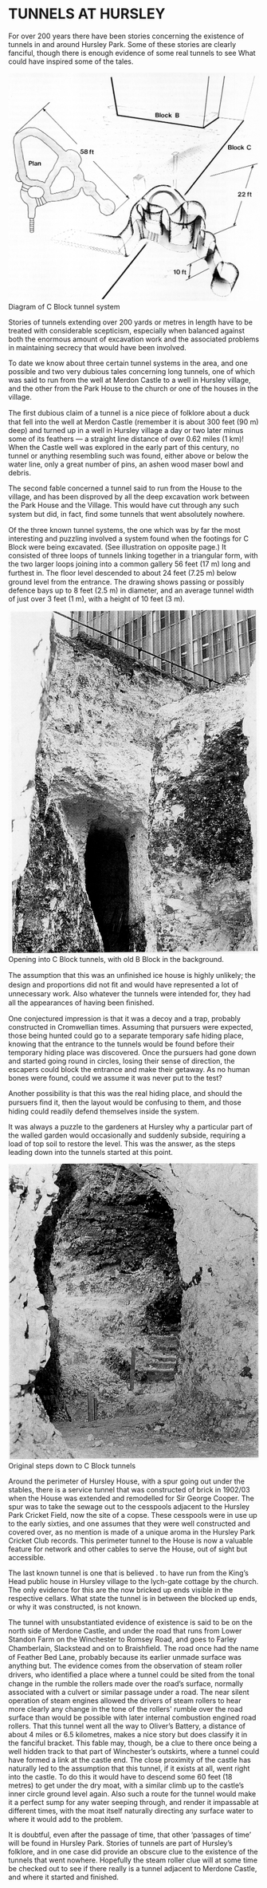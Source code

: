 # TUNNELS AT HURSLEY

For over 200 years there have been stories
concerning the existence of tunnels in and
around Hursley Park. Some of these stories
are clearly fanciful, though there is enough
evidence of some real tunnels to see What
could have inspired some of the tales.

![Diagram](c-block-tunnels.jpg)
Diagram of C Block tunnel system

Stories of tunnels extending over 200 yards or
metres in length have to be treated with
considerable scepticism, especially when
balanced against both the enormous amount
of excavation work and the associated
problems in maintaining secrecy that would
have been involved.

To date we know about three certain tunnel
systems in the area, and one possible and two
very dubious tales concerning long tunnels,
one of which was said to run from the well at
Merdon Castle to a well in Hursley village,
and the other from the Park House to the
church or one of the houses in the village.

The ﬁrst dubious claim of a tunnel is a nice
piece of folklore about a duck that fell into the
well at Merdon Castle (remember it is about
300 feet (90 m) deep) and turned up in a well
in Hursley village a day or two later minus
some of its feathers — a straight line distance
of over 0.62 miles (1 km)! When the Castle
well was explored in the early part of this
century, no tunnel or anything resembling
such was found, either above or below the
water line, only a great number of pins, an
ashen wood maser bowl and debris.

The second fable concerned a tunnel said to
run from the House to the village, and has
been disproved by all the deep excavation
work between the Park House and the Village.
This would have cut through any such system
but did, in fact, ﬁnd some tunnels that went
absolutely nowhere.

Of the three known tunnel systems, the one
which was by far the most interesting and
puzzling involved a system found when the
footings for C Block were being excavated.
(See illustration on opposite page.) It
consisted of three loops of tunnels linking
together in a triangular form, with the two
larger loops joining into a common gallery 56
feet (17 m) long and furthest in. The ﬂoor
level descended to about 24 feet (7.25 m)
below ground level from the entrance. The
drawing shows passing or possibly defence
bays up to 8 feet (2.5 m) in diameter, and an
average tunnel width of just over 3 feet (1 m),
with a height of 10 feet (3 m).

 
![Photo](c-block-tunnel-opening.jpg)
Opening into C Block tunnels, with old B
Block in the background.


The assumption that this was an unﬁnished ice
house is highly unlikely; the design and
proportions did not ﬁt and would have
represented a lot of unnecessary work. Also
whatever the tunnels were intended for, they
had all the appearances of having been ﬁnished.

One conjectured impression is that it was a
decoy and a trap, probably constructed in
Cromwellian times. Assuming that pursuers
were expected, those being hunted could go to
a separate temporary safe hiding place,
knowing that the entrance to the tunnels
would be found before their temporary hiding
place was discovered. Once the pursuers had
gone down and started going round in circles,
losing their sense of direction, the escapers
could block the entrance and make their
getaway. As no human bones were found,
could we assume it was never put to the test?

Another possibility is that this was the real
hiding place, and should the pursuers ﬁnd it,
then the layout would be confusing to them,
and those hiding could readily defend
themselves inside the system.

It was always a puzzle to the gardeners at
Hursley why a particular part of the walled
garden would occasionally and suddenly
subside, requiring a load of top soil to restore
the level. This was the answer, as the steps
leading down into the tunnels started at this
point.

 
![Photo](original-steps.jpg)
Original steps down to C Block tunnels


Around the perimeter of Hursley House, with
a spur going out under the stables, there is a
service tunnel that was constructed of brick in
1902/03 when the House was extended and
remodelled for Sir George Cooper. The spur
was to take the sewage out to the cesspools
adjacent to the Hursley Park Cricket Field,
now the site of a copse. These cesspools were
in use up to the early sixties, and one assumes
that they were well constructed and covered
over, as no mention is made of a unique
aroma in the Hursley Park Cricket Club
records. This perimeter tunnel to the House is
now a valuable feature for network and other
cables to serve the House, out of sight but
accessible.

The last known tunnel is one that is believed .
to have run from the King’s Head public house
in Hursley village to the lych-gate cottage by
the church. The only evidence for this are the
now bricked up ends visible in the respective
cellars. What state the tunnel is in between
the blocked up ends, or why it was
constructed, is not known.

The tunnel with unsubstantiated evidence of
existence is said to be on the north side of
Merdone Castle, and under the road that runs
from Lower Standon Farm on the Winchester
to Romsey Road, and goes to Farley
Chamberlain, Slackstead and on to
Braishﬁeld. The road once had the name of
Feather Bed Lane, probably because its
earlier unmade surface was anything but. The
evidence comes from the observation of steam
roller drivers, who identiﬁed a place where a
tunnel could be sited from the tonal change in
the rumble the rollers made over the road’s
surface, normally associated with a culvert or
similar passage under a road. The near silent
operation of steam engines allowed the drivers
of steam rollers to hear more clearly any
change in the tone of the rollers' rumble over
the road surface than would be possible with
later internal combustion engined road
rollers. That this tunnel went all the way to
Oliver’s Battery, a distance of about 4 miles or
6.5 kilometres, makes a nice story but does
classify it in the fanciful bracket. This fable
may, though, be a clue to there once being a
well hidden track to that part of Winchester’s
outskirts, where a tunnel could have formed a
link at the castle end. The close proximity of
the castle has naturally led to the assumption
that this tunnel, if it exists at all, went right
into the castle. To do this it would have to
descend some 60 feet (18 metres) to get under
the dry moat, with a similar climb up to the
castle’s inner circle ground level again. Also
such a route for the tunnel would make it a
perfect sump for any water seeping through,
and render it impassable at different times,
with the moat itself naturally directing any
surface water to where it would add to the
problem.

It is doubtful, even after the passage of time,
that other ‘passages of time’ will be found in
Hursley Park. Stories of tunnels are part of
Hursley’s folklore, and in one case did provide
an obscure clue to the existence of the tunnels
that went nowhere. Hopefully the steam roller
clue will at some time be checked out to see if
there really is a tunnel adjacent to Merdone
Castle, and where it started and finished.